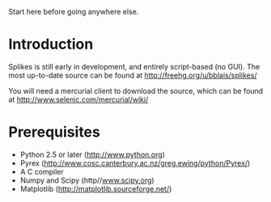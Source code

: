 Start here before going anywhere else.

# Introduction #

Splikes is still early in development, and entirely script-based (no GUI).  The most up-to-date source can be found at http://freehg.org/u/bblais/splikes/

You will need a mercurial client to download the source, which can be found at http://www.selenic.com/mercurial/wiki/

# Prerequisites #

  * Python 2.5 or later (http://www.python.org)
  * Pyrex  (http://www.cosc.canterbury.ac.nz/greg.ewing/python/Pyrex/)
  * A C compiler
  * Numpy and Scipy (http//www.scipy.org)
  * Matplotlib (http://matplotlib.sourceforge.net/)